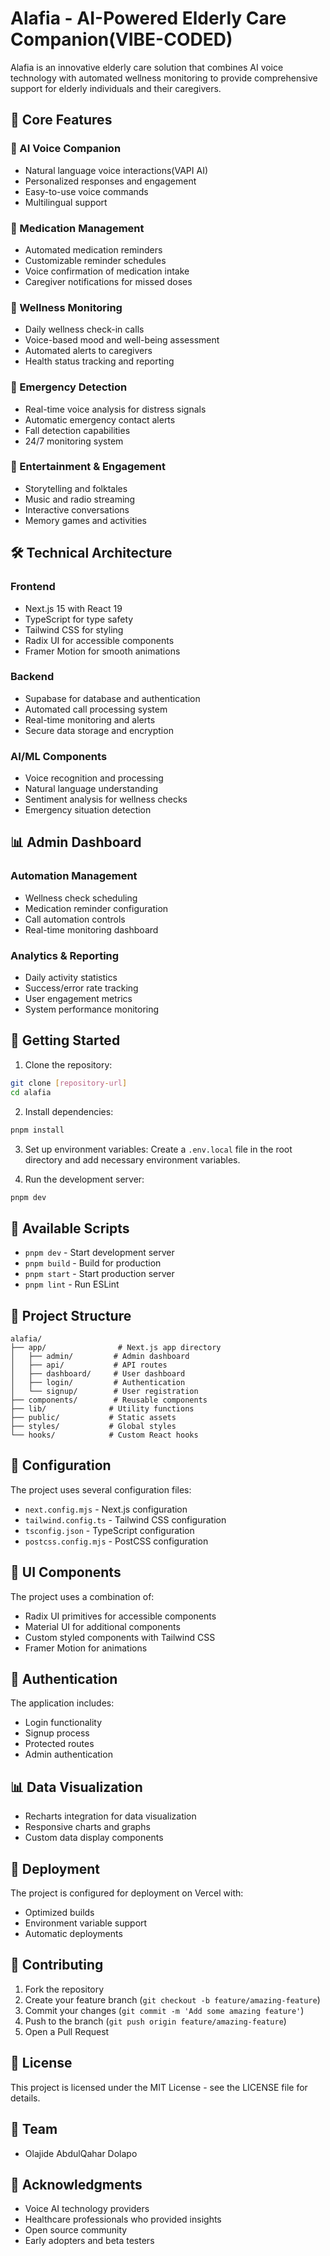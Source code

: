 # Alafia - AI-Powered Elderly Care Companion(VIBE-CODED)

Alafia is an innovative elderly care solution that combines AI voice technology with automated wellness monitoring to provide comprehensive support for elderly individuals and their caregivers.

## 🌟 Core Features

### 🤖 AI Voice Companion

- Natural language voice interactions(VAPI AI)
- Personalized responses and engagement
- Easy-to-use voice commands
- Multilingual support

### 💊 Medication Management

- Automated medication reminders
- Customizable reminder schedules
- Voice confirmation of medication intake
- Caregiver notifications for missed doses

### 🏥 Wellness Monitoring

- Daily wellness check-in calls
- Voice-based mood and well-being assessment
- Automated alerts to caregivers
- Health status tracking and reporting

### 🚨 Emergency Detection

- Real-time voice analysis for distress signals
- Automatic emergency contact alerts
- Fall detection capabilities
- 24/7 monitoring system

### 🎵 Entertainment & Engagement

- Storytelling and folktales
- Music and radio streaming
- Interactive conversations
- Memory games and activities

## 🛠️ Technical Architecture

### Frontend

- Next.js 15 with React 19
- TypeScript for type safety
- Tailwind CSS for styling
- Radix UI for accessible components
- Framer Motion for smooth animations

### Backend

- Supabase for database and authentication
- Automated call processing system
- Real-time monitoring and alerts
- Secure data storage and encryption

### AI/ML Components

- Voice recognition and processing
- Natural language understanding
- Sentiment analysis for wellness checks
- Emergency situation detection

## 📊 Admin Dashboard

### Automation Management

- Wellness check scheduling
- Medication reminder configuration
- Call automation controls
- Real-time monitoring dashboard

### Analytics & Reporting

- Daily activity statistics
- Success/error rate tracking
- User engagement metrics
- System performance monitoring

## 🚀 Getting Started

1. Clone the repository:

```bash
git clone [repository-url]
cd alafia
```

2. Install dependencies:

```bash
pnpm install
```

3. Set up environment variables:
   Create a `.env.local` file in the root directory and add necessary environment variables.

4. Run the development server:

```bash
pnpm dev
```

## 🚀 Available Scripts

- `pnpm dev` - Start development server
- `pnpm build` - Build for production
- `pnpm start` - Start production server
- `pnpm lint` - Run ESLint

## 📁 Project Structure

```
alafia/
├── app/                # Next.js app directory
│   ├── admin/         # Admin dashboard
│   ├── api/           # API routes
│   ├── dashboard/     # User dashboard
│   ├── login/         # Authentication
│   └── signup/        # User registration
├── components/        # Reusable components
├── lib/              # Utility functions
├── public/           # Static assets
├── styles/           # Global styles
└── hooks/            # Custom React hooks
```

## 🔧 Configuration

The project uses several configuration files:

- `next.config.mjs` - Next.js configuration
- `tailwind.config.ts` - Tailwind CSS configuration
- `tsconfig.json` - TypeScript configuration
- `postcss.config.mjs` - PostCSS configuration

## 🎨 UI Components

The project uses a combination of:

- Radix UI primitives for accessible components
- Material UI for additional components
- Custom styled components with Tailwind CSS
- Framer Motion for animations

## 🔐 Authentication

The application includes:

- Login functionality
- Signup process
- Protected routes
- Admin authentication

## 📊 Data Visualization

- Recharts integration for data visualization
- Responsive charts and graphs
- Custom data display components

## 🚀 Deployment

The project is configured for deployment on Vercel with:

- Optimized builds
- Environment variable support
- Automatic deployments

## 🤝 Contributing

1. Fork the repository
2. Create your feature branch (`git checkout -b feature/amazing-feature`)
3. Commit your changes (`git commit -m 'Add some amazing feature'`)
4. Push to the branch (`git push origin feature/amazing-feature`)
5. Open a Pull Request

## 📝 License

This project is licensed under the MIT License - see the LICENSE file for details.

## 👥 Team

- Olajide AbdulQahar Dolapo

## 🙏 Acknowledgments

- Voice AI technology providers
- Healthcare professionals who provided insights
- Open source community
- Early adopters and beta testers
